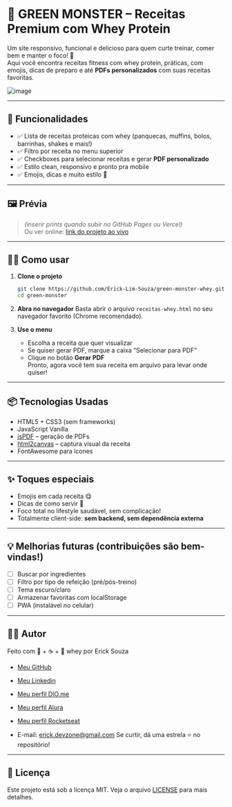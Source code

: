 
# 🐉 GREEN MONSTER – Receitas Premium com Whey Protein

Um site responsivo, funcional e delicioso para quem curte treinar, comer bem e manter o foco! 💪  
Aqui você encontra receitas fitness com whey protein, práticas, com emojis, dicas de preparo e até **PDFs personalizados** com suas receitas favoritas.

![image](https://github.com/user-attachments/assets/bf751724-afe4-4117-bcc4-31bba9fc1b18)


---

## 🚀 Funcionalidades

- ✅ Lista de receitas proteicas com whey (panquecas, muffins, bolos, barrinhas, shakes e mais!)
- ✅ Filtro por receita no menu superior
- ✅ Checkboxes para selecionar receitas e gerar **PDF personalizado**
- ✅ Estilo clean, responsivo e pronto pra mobile
- ✅ Emojis, dicas e muito estilo 💚

---

## 🖼️ Prévia

> *(inserir prints quando subir no GitHub Pages ou Vercel)*  
> Ou ver online: [link do projeto ao vivo](https://receitas-premium-whey.vercel.app/)

---

## 🧑‍🍳 Como usar

1. **Clone o projeto**
   ```bash
   git clone https://github.com/Erick-Lim-Souza/green-monster-whey.git
   cd green-monster
   ```

2. **Abra no navegador**
   Basta abrir o arquivo `receitas-whey.html` no seu navegador favorito (Chrome recomendado).

3. **Use o menu**
   - Escolha a receita que quer visualizar
   - Se quiser gerar PDF, marque a caixa “Selecionar para PDF”
   - Clique no botão **Gerar PDF**  
   Pronto, agora você tem sua receita em arquivo para levar onde quiser!

---

## 📦 Tecnologias Usadas

- HTML5 + CSS3 (sem frameworks)
- JavaScript Vanilla
- [jsPDF](https://github.com/parallax/jsPDF) – geração de PDFs
- [html2canvas](https://html2canvas.hertzen.com/) – captura visual da receita
- FontAwesome para ícones

---

## ✨ Toques especiais

- Emojis em cada receita 😋
- Dicas de como servir 🧠
- Foco total no lifestyle saudável, sem complicação!
- Totalmente client-side: **sem backend, sem dependência externa**

---

## 💡 Melhorias futuras (contribuições são bem-vindas!)

- [ ] Buscar por ingredientes
- [ ] Filtro por tipo de refeição (pré/pós-treino)
- [ ] Tema escuro/claro
- [ ] Armazenar favoritas com localStorage
- [ ] PWA (instalável no celular)

---

## 👨‍💻 Autor

Feito com 💚 + ☕ + 🥄 whey por
Erick Souza
- [Meu GitHub](https://github.com/Erick-Lim-Souza)
- [Meu Linkedin](https://www.linkedin.com/in/erick-souza-70404686/ "Meu LinKedin")
- [Meu perfil DIO.me](https://www.dio.me/users/erickdelimasouza "Meu perfil DIO.me")
- [Meu perfil Alura](https://cursos.alura.com.br/user/erickdelimasouza)
- [Meu perfil Rocketseat](https://app.rocketseat.com.br/me/ericksouza)

- E-mail: erick.devzone@gmail.com
Se curtir, dá uma estrela ⭐ no repositório!

---

## 📄 Licença

Este projeto está sob a licença MIT. Veja o arquivo [LICENSE](LICENSE) para mais detalhes.
